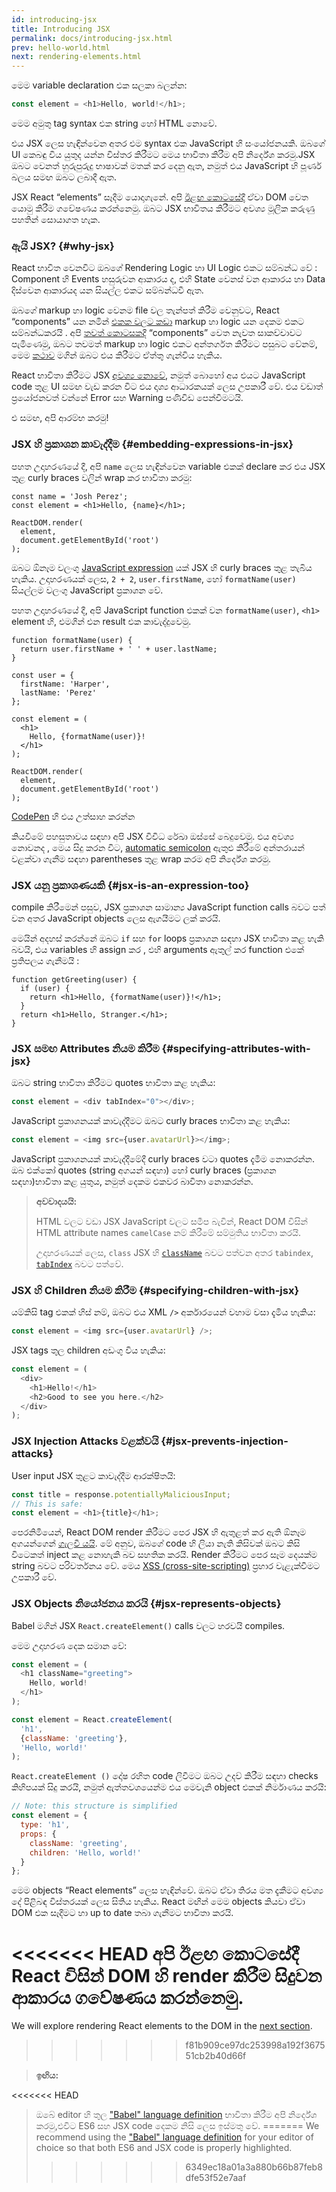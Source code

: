 ```yaml
---
id: introducing-jsx
title: Introducing JSX
permalink: docs/introducing-jsx.html
prev: hello-world.html
next: rendering-elements.html
---
```


මෙම variable declaration එක සලකා බලන්න:

```js
const element = <h1>Hello, world!</h1>;
```

මෙම අමුතු tag syntax එක string හෝ HTML නොවේ.

එය JSX ලෙස හැඳින්වෙන අතර එම syntax එක JavaScript හි 
සංයෝජනයකි. ඔබගේ UI කෙබඳු විය යුතුද යන්න විස්තර කිරීමට මෙය භාවිතා කිරීම අපි නිර්දේශ කරමු.JSX ඔබට වෙනත් හුරුපුරුදු භාෂාවක් මතක් කර දෙනු ඇත, නමුත් එය JavaScript හි පූර්ණ බලය සමඟ ඔබට ලබාදී  ඇත.

JSX React “elements” සෑදීම යොදාගැනේ. අපි [ඊළඟ කොටසේදී](/docs/rendering-elements.html) ඒවා DOM වෙත යොමු කිරීම ගවේෂණය කරන්නෙමු. ඔබට JSX භාවිතය කිරීමට අවශ්‍ය  මූලික කරුණු පහතින් සොයාගත හැක.

### ඇයි JSX? {#why-jsx}

React භාවිත වෙනවිට ඔබගේ Rendering Logic හා UI Logic එකට සම්බන්ධ වේ : Component හි Events හසුරුවන ආකාරය ද, එහි State වෙනස් වන ආකාරය හා Data දිස්වෙන ආකාරයද යන සියල්ල එකට සම්බන්ධවී ඇත.

ඔබගේ markup හා logic වෙනම file වල තැන්පත් කිරීම වෙනුවට, React “components” යන නමින් [එකක වලට කඩා](https://en.wikipedia.org/wiki/Separation_of_concerns) markup හා logic යන දෙකම එකට සම්බන්ධකරයි . අපි [තවත් කොටසකදී](/docs/components-and-props.html)  “components” වෙත නැවත සාකච්චාවට පැමිණෙමු, ඔබට තවමත් markup හා logic එකට අන්තර්ගත කිරීමට පසුබට වේනම්, මෙම [කථාව](https://www.youtube.com/watch?v=x7cQ3mrcKaY) මගින් ඔබට එය කිරීමට ඒත්තු ගැන්විය හැකිය.

React භාවිතා කිරීමට JSX  [අවශ්‍ය නොවේ](/docs/react-without-jsx.html), නමුත් බොහෝ අය එයට JavaScript code තුළ UI සමඟ වැඩ කරන විට එය  දෘශ්‍ය ආධාරකයක් ලෙස උපකාරී වේ. එය වඩාත් ප්‍රයෝජනවත් වන්නේ Error  සහ Warning පණිවිඩ පෙන්වීමටයි.

එ සමඟ, අපි ආරම්භ කරමු!

### JSX හි ප්‍රකාශන කාවැද්දීම {#embedding-expressions-in-jsx}

පහත උදාහරණයේ දී, අපි `name` ලෙස හැඳින්වෙන variable එකක්  declare  කර එය JSX  තුළ curly braces වලින් wrap කර  භාවිතා කරමු:

```js{1,2}
const name = 'Josh Perez';
const element = <h1>Hello, {name}</h1>;

ReactDOM.render(
  element,
  document.getElementById('root')
);
```

ඔබට ඕනෑම වලංගු [JavaScript expression](https://developer.mozilla.org/en-US/docs/Web/JavaScript/Guide/Expressions_and_Operators#Expressions) යක් JSX හි curly braces තුළ තැබිය හැකිය. උදාහරණයක් ලෙස, `2 + 2`, `user.firstName`, හෝ `formatName(user)` සියල්ලම වලංගු JavaScript ප්‍රකාශන වේ.

පහත උදාහරණයේ දී, අපි JavaScript  function එකක් වන `formatName(user)`,  `<h1>` element හි, එමගින් එන result එක කාවැද්දුවෙමු.

```js{12}
function formatName(user) {
  return user.firstName + ' ' + user.lastName;
}

const user = {
  firstName: 'Harper',
  lastName: 'Perez'
};

const element = (
  <h1>
    Hello, {formatName(user)}!
  </h1>
);

ReactDOM.render(
  element,
  document.getElementById('root')
);
```

[CodePen](codepen://introducing-jsx) හි එය උත්සාහ කරන්න

කියවීමේ පහසුතාවය සඳහා අපි JSX විවිධ රේඛා ඔස්සේ බෙදුවෙමු. එය අවශ්‍ය නොවනද , මෙය සිදු කරන විට, [automatic semicolon](https://stackoverflow.com/q/2846283) ඇතුළු කිරීමේ අන්තරායන් වළක්වා ගැනීම සඳහා parentheses තුළ wrap කරම අපි නිර්දේශ කරමු.

### JSX යනු ප්‍රකාශණයකි {#jsx-is-an-expression-too}

compile කිරීමෙන් පසුව, JSX ප්‍රකාශන සාමාන්‍ය JavaScript function calls බවට පත් වන අතර JavaScript objects ලෙස ඇගයීමට ලක් කරයි.

මෙයින් අදහස් කරන්නේ ඔබට `if` සහ `for` loops ප්‍රකාශන සඳහා JSX භාවිතා කළ හැකි බවයි, එය variables හි assign කර , එහි arguments ඇතුල් කර function එකේ  ප්‍රතිපලය ගැනීමයි :

```js{3,5}
function getGreeting(user) {
  if (user) {
    return <h1>Hello, {formatName(user)}!</h1>;
  }
  return <h1>Hello, Stranger.</h1>;
}
```

### JSX සමඟ Attributes නියම කිරීම {#specifying-attributes-with-jsx}

ඔබට string  භාවිතා කිරීමට quotes භාවිතා කළ හැකිය:

```js
const element = <div tabIndex="0"></div>;
```

JavaScript ප්‍රකාශනයක් කාවැද්දීමට ඔබට curly braces භාවිතා කළ හැකිය:

```js
const element = <img src={user.avatarUrl}></img>;
```

JavaScript  ප්‍රකාශනයක් කාවැද්දීමේදී curly braces වටා quotes දැමීම  නොකරන්න. ඔබ එක්කෝ quotes (string අගයන් සඳහා) හෝ curly braces (ප්‍රකාශන සඳහා)භාවිතා කළ යුතුය, නමුත් දෙකම එකවර බාවිතා නොකරන්න.

>**අවවාදයයි:**
>
>HTML වලට වඩා JSX JavaScript වලට සමීප බැවින්, React DOM විසින් HTML attribute names `camelCase` නම් කිරීමේ සම්මුතිය භාවිතා කරයි.
>
> උදාහරණයක් ලෙස, `class` JSX හි [`className`](https://developer.mozilla.org/en-US/docs/Web/API/Element/className) බවට පත්වන අතර `tabindex`,  [`tabIndex`](https://developer.mozilla.org/en-US/docs/Web/API/HTMLElement/tabIndex) බවට පත්වේ.

### JSX හි Children  නියම කිරීම {#specifying-children-with-jsx}

යම්කිසි tag එකක් හිස් නම්, ඔබට එය XML `/>` අර්කාරයෙන් වහාම වසා දැමිය හැකිය:

```js
const element = <img src={user.avatarUrl} />;
```

JSX tags තුල children අඩංගු විය හැකිය:

```js
const element = (
  <div>
    <h1>Hello!</h1>
    <h2>Good to see you here.</h2>
  </div>
);
```

### JSX Injection Attacks වළක්වයි {#jsx-prevents-injection-attacks}

User input JSX තුළට කාවැද්දීම ආරක්ෂිතයි:

```js
const title = response.potentiallyMaliciousInput;
// This is safe:
const element = <h1>{title}</h1>;
```

පෙරනිමියෙන්, React DOM render කිරීමට පෙර JSX හි ඇතුළත් කර ඇති ඕනෑම අගයන්ගෙන් [ගැලවී යයි](https://stackoverflow.com/questions/7381974/which-characters-need-to-be-escaped-on-html). මේ අනුව, ඔබගේ code හි ලියා නැති කිසිවක් ඔබට කිසි විටෙකත් inject කළ නොහැකි බව සහතික කරයි. Render කිරීමට පෙර සෑම දෙයක්ම string බවට පරිවර්තනය වේ. මෙය [XSS (cross-site-scripting)](https://en.wikipedia.org/wiki/Cross-site_scripting) ප්‍රහාර වැළැක්වීමට උපකාරී වේ.

### JSX Objects නියෝජනය කරයි {#jsx-represents-objects}

Babel මගින් JSX `React.createElement()` calls වලට හරවයි compiles. 

මෙම උදාහරණ දෙක සමාන වේ:

```js
const element = (
  <h1 className="greeting">
    Hello, world!
  </h1>
);
```

```js
const element = React.createElement(
  'h1',
  {className: 'greeting'},
  'Hello, world!'
);
```

`React.createElement ()` දෝෂ රහිත code ලිවීමට ඔබට උදව් කිරීම සඳහා checks කිහිපයක් සිදු කරයි, නමුත් ඇත්තවශයෙන්ම  එය මෙවැනි object එකක් නිර්මාණය කරයි:

```js
// Note: this structure is simplified
const element = {
  type: 'h1',
  props: {
    className: 'greeting',
    children: 'Hello, world!'
  }
};
```

මෙම objects  “React elements” ලෙස හැඳින්වේ. ඔබට ඒවා තිරය මත දැකීමට අවශ්‍ය දේ පිළිබඳ විස්තරයක් ලෙස සිතිය හැකිය. React  මඟින් මෙම objects කියවා ඒවා DOM එක සෑදීමට හා up to date තබා ගැනීමට භාවිතා කරයි.

<<<<<<< HEAD
අපි ඊළඟ කොටසේදී React විසින් DOM හි render කිරීම සිදුවන ආකාරය ගවේෂණය කරන්නෙමු.
=======
We will explore rendering React elements to the DOM in the [next section](/docs/rendering-elements.html).
>>>>>>> f81b909ce97dc253998a192f367551cb2b40d66f

>**ඉඟිය:**
>
<<<<<<< HEAD
>ඔබේ editor හි තුල ["Babel" language definition](https://babeljs.io/docs/editors) භාවිතා කිරීම අපි නිර්දේශ කරමු,එවිට ES6 සහ JSX code දෙකම නිසි ලෙස ඉස්මතු වේ.
=======
>We recommend using the ["Babel" language definition](https://babeljs.io/docs/en/next/editors) for your editor of choice so that both ES6 and JSX code is properly highlighted.
>>>>>>> 6349ec18a01a3a880b66b87feb8dfe53f52e7aaf

